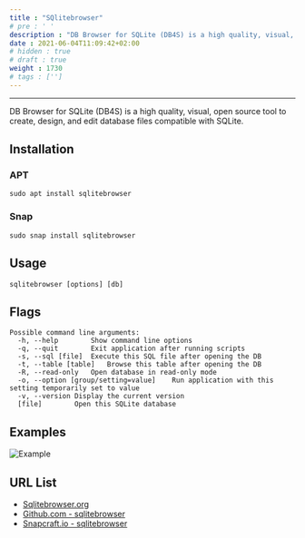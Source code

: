 ```yaml
---
title : "SQlitebrowser"
# pre : ' '
description : "DB Browser for SQLite (DB4S) is a high quality, visual, open source tool to create, design, and edit database files compatible with SQLite."
date : 2021-06-04T11:09:42+02:00
# hidden : true
# draft : true
weight : 1730
# tags : ['']
---
```


---

DB Browser for SQLite (DB4S) is a high quality, visual, open source tool to create, design, and edit database files compatible with SQLite.

## Installation

### APT

```plain
sudo apt install sqlitebrowser
```

### Snap

```plain
sudo snap install sqlitebrowser
```

## Usage

```plain
sqlitebrowser [options] [db]
```

## Flags

```plain
Possible command line arguments:
  -h, --help        Show command line options
  -q, --quit        Exit application after running scripts
  -s, --sql [file]  Execute this SQL file after opening the DB
  -t, --table [table]   Browse this table after opening the DB
  -R, --read-only   Open database in read-only mode
  -o, --option [group/setting=value]    Run application with this setting temporarily set to value
  -v, --version Display the current version
  [file]        Open this SQLite database
```

## Examples

![Example](images/example.png)

## URL List

- [Sqlitebrowser.org](https://sqlitebrowser.org/)
- [Github.com - sqlitebrowser](https://github.com/sqlitebrowser/sqlitebrowser)
- [Snapcraft.io - sqlitebrowser](https://snapcraft.io/sqlitebrowser)
